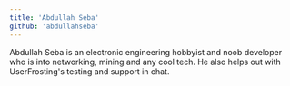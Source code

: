 ```yaml
---
title: 'Abdullah Seba'
github: 'abdullahseba'
---
```

Abdullah Seba is an electronic engineering hobbyist and noob developer who is into networking, mining and any cool tech. He also helps out with UserFrosting's testing and support in chat.
